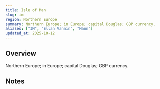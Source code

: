 ```yaml
---
title: Isle of Man
slug: im
region: Northern Europe
summary: Northern Europe; in Europe; capital Douglas; GBP currency.
aliases: ["IM", "Ellan Vannin", "Mann"]
updated_at: 2025-10-12
---
```


## Overview

Northern Europe; in Europe; capital Douglas; GBP currency.

## Notes

<!-- Add your first note below -->
